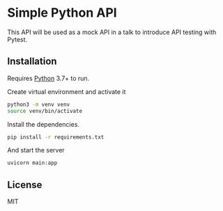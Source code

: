 # Simple Python API

This API will be used as a mock API in a talk to introduce API testing with Pytest.

## Installation

Requires [Python](https://www.python.org/) 3.7+ to run.

Create virtual environment and activate it

```sh
python3 -m venv venv
source venv/bin/activate
```

Install the dependencies.

```sh
pip install -r requirements.txt
```

And start the server

```sh
uvicorn main:app
```


## License

MIT

